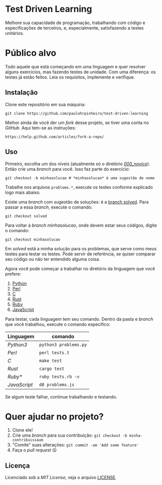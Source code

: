 # Test Driven Learning

Melhore sua capacidade de programação, trabalhando com código e especificações
de terceiros, e, especialmente, satisfazendo a testes unitários.


# Público alvo

Todo aquele que está começando em uma linguagem e quer resolver alguns
exercícios, mas fazendo testes de unidade. Com uma diferença: os testes já
estão feitos. Leia os requisitos, implemente e verifique.


## Instalação

Clone este repositório em sua máquina:

    git clone https://github.com/paulohrpinheiro/test-driven-learning


Melhor ainda de você der um *fork* desse projeto, se tiver uma conta
no *GitHub*. Aqui tem-se as instruções:

    https://help.github.com/articles/fork-a-repo/


## Uso

Primeiro, escolha um dos níveis (atualmente só o
diretório [*000_novice*](000_novice)). Então crie uma *branch* para você. Isso
faz parte do exercício:

    git checkout -b minhasolucao # *minhasolucao* é uma sugestão de nome


Trabalhe nos arquivos `problems.*`, execute os testes conforme explicado logo
mais abaixo.

Existe  uma *branch* com sugestão de soluções: é a [branch solved](). Para
passar a essa *branch*, execute o comando:

    git checkout solved


Para voltar à *branch minhasolucao*, onde devem estar seus códigos, digite o
comando:

    git checkout minhasolucao


Em *solved* está a minha solução para os problemas, que serve como meus testes
para testar os testes. Pode servir de referência, se quiser comparar seu
código ou não ter entendido alguma coisa.

Agora você pode começar a trabalhar no diretório da linguagem que você prefere:

1. [Python](000_novice/python)
1. [Perl](000_novice/perl)
1. [C](000_novice/c)
1. [Rust](000_novice/rust)
1. [Ruby](000_novice/ruby)
1. [JavaScript](000_novice/javascript)


Para testar, cada linguagem tem seu comando. Dentro da pasta e *branch* que
você trabalhou, execute o comando específico:

Linguagem    | comando
-------------|--------
*Python3*    | `python3 problems.py`
*Perl*       | `perl tests.t`
*C*          | `make test`
*Rust*       | `cargo test`
*Ruby**      | `ruby tests.rb -v`
*JavaScript* | `d8 problems.js`

Se algum teste falhar, continue trabalhando e testando.


# Quer ajudar no projeto?

1. Clone ele!
1. Crie uma *branch* para sua contribuição: `git checkout -b minha-contribuissaum`
1. "Comite" suas alterações: `git commit -am 'Add some feature'`
1. Faça o *pull request*  :stuck_out_tongue:


## Licença

Licenciado sob a *MIT License*, veja o arquivo [LICENSE](LICENSE).
